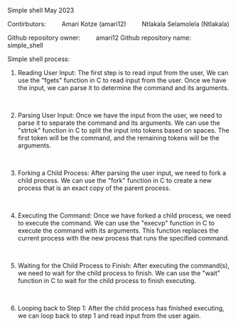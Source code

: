 Simple shell
May 2023

Contirbutors:
        Amari Kotze (amari12)
        Ntlakala Selamolela (Ntlakala)

Github repository owner:
        amari12
Github repository name:
        simple_shell

Simple shell process:
1. Reading User Input:
The first step is to read input from the user, We can use the "fgets" function in C to read input from the user. Once we have the input, we can parse it to determine the command and its arguments.

 

2. Parsing User Input:
Once we have the input from the user, we need to parse it to separate the command and its arguments. We can use the "strtok" function in C to split the input into tokens based on spaces. The first token will be the command, and the remaining tokens will be the arguments.

 

3. Forking a Child Process:
After parsing the user input, we need to fork a child process. We can use the "fork" function in C to create a new process that is an exact copy of the parent process.

 

4. Executing the Command:
Once we have forked a child process, we need to execute the command. We can use the "execvp" function in C to execute the command with its arguments. This function replaces the current process with the new process that runs the specified command.

 

5. Waiting for the Child Process to Finish:
After executing the command(s), we need to wait for the child process to finish. We can use the "wait" function in C to wait for the child process to finish executing.

 

6. Looping back to Step 1:
After the child process has finished executing, we can loop back to step 1 and read input from the user again.


